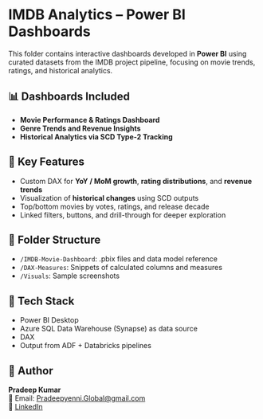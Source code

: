 # IMDB Analytics – Power BI Dashboards

This folder contains interactive dashboards developed in **Power BI** using curated datasets from the IMDB project pipeline, focusing on movie trends, ratings, and historical analytics.

## 📊 Dashboards Included

- **Movie Performance & Ratings Dashboard**
- **Genre Trends and Revenue Insights**
- **Historical Analytics via SCD Type-2 Tracking**

## 🔧 Key Features

- Custom DAX for **YoY / MoM growth**, **rating distributions**, and **revenue trends**
- Visualization of **historical changes** using SCD outputs
- Top/bottom movies by votes, ratings, and release decade
- Linked filters, buttons, and drill-through for deeper exploration

## 📂 Folder Structure

- `/IMDB-Movie-Dashboard`: .pbix files and data model reference
- `/DAX-Measures`: Snippets of calculated columns and measures
- `/Visuals`: Sample screenshots

## 🧱 Tech Stack

- Power BI Desktop
- Azure SQL Data Warehouse (Synapse) as data source
- DAX
- Output from ADF + Databricks pipelines

## 👤 Author

**Pradeep Kumar**  
📧 Email: Pradeepyenni.Global@gmail.com  
🔗 [LinkedIn](https://www.linkedin.com/in/yenni-pradeep-kumar/)
